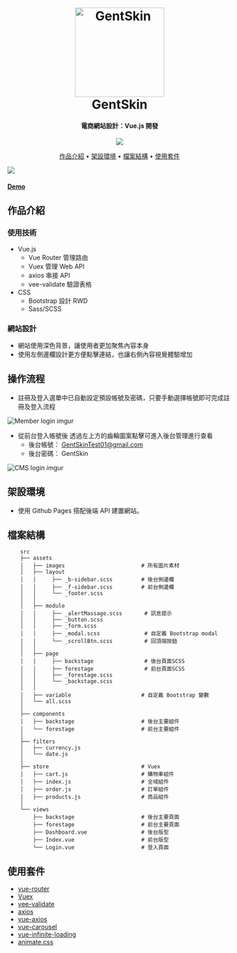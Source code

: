 <h1 align="center">
  <a href="https://wesleybai.github.io/GentSkin/#/">
    <img src="https://img.icons8.com/color/500/000000/jeans-jacket.png"
         alt="GentSkin"
         width="200">
  </a>
  <br>
  GentSkin
  <br>
</h1>

<h4 align="center">
  電商網站設計：Vue.js 開發
</h4>

<p align="center">
  <a  href="https://wesleybai.github.io/GentSkin/#/">
    <img src="https://img.shields.io/badge/Demo-Gentskin-green">
  </a>
</p>

<p align="center">
  <a href="#作品介紹">作品介紹</a> •
  <a href="#架設環境">架設環境</a> •
  <a href="#檔案結構">檔案結構</a> •
  <a href="#packages">使用套件</a>
</p>

<img src="https://i.imgur.com/t4VrmH9.jpg">
<h4>
  <a href="https://wesleybai.github.io/GentSkin/#/">Demo</a>
</h4>


## 作品介紹

### 使用技術
- Vue.js
  - Vue Router 管理路由
  - Vuex 管理 Web API
  - axios 串接 API 
  - vee-validate 驗證表格
- CSS
  - Bootstrap 設計 RWD
  - Sass/SCSS

### 網站設計
- 網站使用深色背景，讓使用者更加聚焦內容本身
- 使用左側邊欄設計更方便點擊連結，也讓右側內容視覺體驗增加


## 操作流程

* 註冊及登入選單中已自動設定預設帳號及密碼，只要手動選擇帳號即可完成註冊及登入流程

![Member login imgur](https://i.imgur.com/icVkLzr.gif)

* 從前台登入帳號後 透過左上方的齒輪圖案點擊可進入後台管理進行查看
  - 後台帳號：  GentSkinTest01@gmail.com
  - 後台密碼：  GentSkin

![CMS login imgur](https://imgur.com/dFSrrhh.gif)



## 架設環境

- 使用 Github Pages 搭配後端 API 建置網站。

## 檔案結構
```
    src
    ├── assets
    │   ├── images                        # 所有圖片素材
    │   ├── layout
    │   │     ├── _b-sidebar.scss         # 後台側邊欄
    │   │     ├── _f-sidebar.scss         # 前台側邊欄
    │   │     └── _footer.scss
    │   │
    │   ├── module
    │   │     ├── _alertMassage.scss       # 訊息提示
    │   │     ├── _button.scss
    │   │     ├── _form.scss
    │   │     ├── _modal.scss              # 自定義 Bootstrap modal
    │   │     └── _scrollBtn.scss          # 回頂端按鈕
    │   │
    │   ├── page
    │   │     ├── backstage                # 後台頁面SCSS
    │   │     ├── forestage                # 前台頁面SCSS
    │   │     ├── _forestage.scss          
    │   │     └── _backstage.scss
    │   │
    │   ├── variable                      # 自定義 Bootstrap 變數
    │   └── all.scss
    │
    ├── components
    │   ├── backstage                     # 後台主要組件
    │   └── forestage                     # 前台主要組件
    │
    ├── filters
    │   ├── currency.js
    │   └── date.js
    │
    ├── store                             # Vuex
    │   ├── cart.js                       # 購物車組件
    │   ├── index.js                      # 全域組件
    │   ├── order.js                      # 訂單組件
    │   ├── products.js                   # 商品組件
    │   
    └── views
        ├── backstage                     # 後台主要頁面
        ├── forestage                     # 前台主要頁面
        ├── Dashboard.vue                 # 後台版型
        ├── Index.vue                     # 前台版型
        └── Login.vue                     # 登入頁面
 ```
    
## 使用套件

- [vue-router](https://github.com/vuejs/vue-router)
- [Vuex](https://github.com/vuejs/vuex)
- [vee-validate](https://github.com/logaretm/vee-validate)
- [axios](https://github.com/axios/axios)
- [vue-axios](https://github.com/imcvampire/vue-axios)
- [vue-carousel](https://github.com/SSENSE/vue-carousel)
- [vue-infinite-loading](https://github.com/PeachScript/vue-infinite-loading)
- [animate.css](https://github.com/daneden/animate.css)

